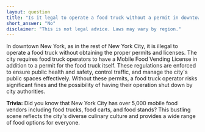 ```yaml
---
layout: question
title: "Is it legal to operate a food truck without a permit in downtown New York?"
short_answer: "No"
disclaimer: "This is not legal advice. Laws may vary by region."
---
```


In downtown New York, as in the rest of New York City, it is illegal to operate a food truck without obtaining the proper permits and licenses. The city requires food truck operators to have a Mobile Food Vending License in addition to a permit for the food truck itself. These regulations are enforced to ensure public health and safety, control traffic, and manage the city's public spaces effectively. Without these permits, a food truck operator risks significant fines and the possibility of having their operation shut down by city authorities.

**Trivia:** Did you know that New York City has over 5,000 mobile food vendors including food trucks, food carts, and food stands? This bustling scene reflects the city's diverse culinary culture and provides a wide range of food options for everyone.
